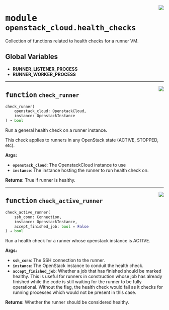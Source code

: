 <!-- markdownlint-disable -->

<a href="../src/github_runner_manager/openstack_cloud/health_checks.py#L0"><img align="right" style="float:right;" src="https://img.shields.io/badge/-source-cccccc?style=flat-square"></a>

# <kbd>module</kbd> `openstack_cloud.health_checks`
Collection of functions related to health checks for a runner VM. 

**Global Variables**
---------------
- **RUNNER_LISTENER_PROCESS**
- **RUNNER_WORKER_PROCESS**

---

<a href="../src/github_runner_manager/openstack_cloud/health_checks.py#L27"><img align="right" style="float:right;" src="https://img.shields.io/badge/-source-cccccc?style=flat-square"></a>

## <kbd>function</kbd> `check_runner`

```python
check_runner(
    openstack_cloud: OpenstackCloud,
    instance: OpenstackInstance
) → bool
```

Run a general health check on a runner instance. 

This check applies to runners in any OpenStack state (ACTIVE, STOPPED, etc). 



**Args:**
 
 - <b>`openstack_cloud`</b>:  The OpenstackCloud instance to use 
 - <b>`instance`</b>:  The instance hosting the runner to run health check on. 



**Returns:**
 True if runner is healthy. 


---

<a href="../src/github_runner_manager/openstack_cloud/health_checks.py#L56"><img align="right" style="float:right;" src="https://img.shields.io/badge/-source-cccccc?style=flat-square"></a>

## <kbd>function</kbd> `check_active_runner`

```python
check_active_runner(
    ssh_conn: Connection,
    instance: OpenstackInstance,
    accept_finished_job: bool = False
) → bool
```

Run a health check for a runner whose openstack instance is ACTIVE. 



**Args:**
 
 - <b>`ssh_conn`</b>:  The SSH connection to the runner. 
 - <b>`instance`</b>:  The OpenStack instance to conduit the health check. 
 - <b>`accept_finished_job`</b>:  Whether a job that has finished should be marked healthy.  This is useful for runners in construction whose job has already finished  while the code is still waiting for the runner to be fully operational. Without  the flag, the health check would fail as it checks for running processes  which would not be present in this case. 



**Returns:**
 Whether the runner should be considered healthy. 


